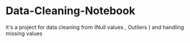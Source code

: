 # Data-Cleaning-Notebook
it's a project for data cleaning from (Null values , Outliers ) and handling missing values
